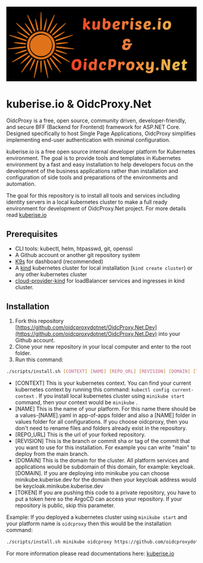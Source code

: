 ![kuberise logo](kuberise.io-OidcProxy.Net.png)
# kuberise.io & OidcProxy.Net

OidcProxy is a free, open source, community driven, developer-friendly, and secure BFF (Backend for Frontend) framework for ASP.NET Core. Designed specifically to host Single Page Applications, OidcProxy simplifies implementing end-user authentication with minimal configuration.

kuberise.io is a free open source internal developer platform for Kubernetes environment. The goal is to provide tools and templates in Kubernetes environment by a fast and easy installation to help developers focus on the development of the business applications rather than installation and configuration of side tools and preparations of the environments and automation.

The goal for this repository is to install all tools and services including identity servers in a local kubernetes cluster to make a full ready environment for development of OidcProxy.Net project. For more details read [kuberise.io](https://kuberise.io)

## Prerequisites

- CLI tools: kubectl, helm, htpasswd, git, openssl
- A Github account or another git repository system
- [K9s](https://k9scli.io/topics/install/) for dashboard (recommended)
- A [kind](https://kind.sigs.k8s.io/docs/user/quick-start#installation) kubernetes cluster for local installation (`kind create cluster`) or any other kubernetes cluster
- [cloud-provider-kind](https://github.com/kubernetes-sigs/cloud-provider-kind) for loadBalancer services and ingresses in kind cluster.

## Installation

1. Fork this repository [https://github.com/oidcproxydotnet/OidcProxy.Net.Dev](https://github.com/oidcproxydotnet/OidcProxy.Net.Dev) into your Github account.
2. Clone your new repository in your local computer and enter to the root folder.
3. Run this command:
```bash
./scripts/install.sh [CONTEXT] [NAME] [REPO_URL] [REVISION] [DOMAIN] [TOKEN]
```
- [CONTEXT] This is your kubernetes context. You can find your current kubernetes context by running this command: `kubectl config current-context` . If you install local kubernetes cluster using `minikube start` command, then your context would be `minikube` .
- [NAME] This is the name of your platform. For this name there should be a values-[NAME].yaml in app-of-apps folder and also a [NAME] folder in values folder for all configurations. If you choose oidcproxy, then you don't need to rename files and folders already exist in the repository.
- [REPO_URL] This is the url of your forked repository.
- [REVISION] This is the branch or commit sha or tag of the commit that you want to use for this installation. For example you can write "main" to deploy from the main branch.
- [DOMAIN] This is the domain for the cluster. All platform services and applications would be subdomain of this domain, for example: keycloak.[DOMAIN]. If you are deploying into minikube you can choose minikube.kuberise.dev for the domain then your keycloak address would be keycloak.minikube.kuberise.dev
- [TOKEN] If you are pushing this code to a private repository, you have to put a token here so the ArgoCD can access your repository. If your repository is public, skip this parameter.

Example: If you deployed a kubernetes cluster using `minikube start` and your platform name is `oidcproxy` then this would be the installation command:
```bash
./scripts/install.sh minikube oidcproxy https://github.com/oidcproxydotnet/OidcProxy.Net.Dev.git main minikube.kuberise.dev
```

For more information please read documentations here: [kuberise.io](https://kuberise.io)
